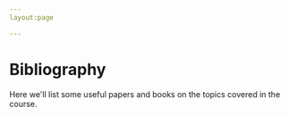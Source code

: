 ```yaml
---
layout:page

---
```


# Bibliography


Here we'll list some useful papers and books on the topics covered in the course.



